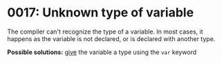 # 0017: Unknown type of variable

The compiler can't recognize the type of a variable. In most cases, it happens as the variable is not declared, or is declared with another type.

**Possible solutions:** [give](../../coding/variables.md#declaring-a-variable-type) the variable a type using the `var` keyword

